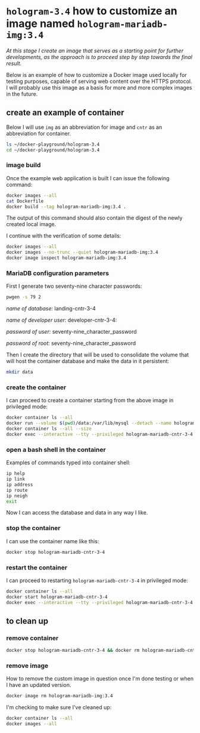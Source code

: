 # `hologram-3.4` how to customize an image named `hologram-mariadb-img:3.4`

*At this stage I create an image that serves as a starting point for further developments, as the approach is to proceed step by step towards the final result.*

Below is an example of how to customize a Docker image used locally for testing purposes, capable of serving web content over the HTTPS protocol.
I will probably use this image as a basis for more and more complex images in the future.

## create an example of container

Below I will use `img` as an abbreviation for image and `cntr` as an abbreviation for container.

```bash
ls ~/docker-playground/hologram-3.4
cd ~/docker-playground/hologram-3.4
```

### image build

Once the example web application is built I can issue the following command:

```bash
docker images --all
cat Dockerfile
docker build --tag hologram-mariadb-img:3.4 .
```

The output of this command should also contain the digest of the newly created local image.

I continue with the verification of some details:

```bash
docker images --all
docker images --no-trunc --quiet hologram-mariadb-img:3.4
docker image inspect hologram-mariadb-img:3.4
```

### MariaDB configuration parameters

First I generate two seventy-nine character passwords:

```bash
pwgen -s 79 2
```

*name of database:*         landing-cntr-3-4

*name of developer user:*   developer-cntr-3-4:

*password of user:*         seventy-nine_character_password

*password of root:*         seventy-nine_character_password

Then I create the directory that will be used to consolidate the volume that will host the container database and make the data in it persistent:

```bash
mkdir data
```

### create the container

I can proceed to create a container starting from the above image in privileged mode:

```bash
docker container ls --all
docker run --volume $(pwd)/data:/var/lib/mysql --detach --name hologram-mariadb-cntr-3-4 --env MARIADB_USER=developer-cntr-3-4 --env MARIADB_PASSWORD=seventy-nine_character_password --env MARIADB_DATABASE=landing-cntr-3-4 --env MARIADB_ROOT_PASSWORD=seventy-nine_character_password --publish 3306:3306 --pull=never hologram-mariadb-img:3.4
docker container ls --all --size
docker exec --interactive --tty --privileged hologram-mariadb-cntr-3-4 bash
```

### open a bash shell in the container

Examples of commands typed into container shell:

```bash
ip help
ip link
ip address
ip route
ip neigh
exit
```

Now I can access the database and data in any way I like.

### stop the container

I can use the container name like this:

```bash
docker stop hologram-mariadb-cntr-3-4
```

### restart the container

I can proceed to restarting `hologram-mariadb-cntr-3-4` in privileged mode:

```bash
docker container ls --all
docker start hologram-mariadb-cntr-3-4
docker exec --interactive --tty --privileged hologram-mariadb-cntr-3-4 bash
```

## to clean up

### remove container

```bash
docker stop hologram-mariadb-cntr-3-4 && docker rm hologram-mariadb-cntr-3-4
```

### remove image

How to remove the custom image in question once I'm done testing or when I have an updated version.

```bash
docker image rm hologram-mariadb-img:3.4
```

I'm checking to make sure I've cleaned up:

```bash
docker container ls --all
docker images --all
```
